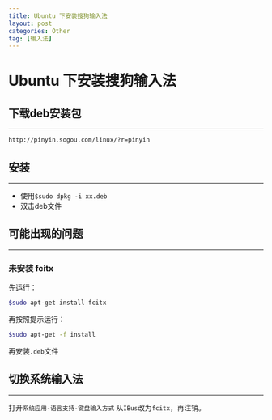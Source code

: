 ```yaml
---
title: Ubuntu 下安装搜狗输入法
layout: post
categories: Other
tag: [输入法]
---
```


# Ubuntu 下安装搜狗输入法

## 下载deb安装包
***
``` bash
http://pinyin.sogou.com/linux/?r=pinyin
```
## 安装
***
* 使用`$sudo dpkg -i xx.deb`
* 双击deb文件

## 可能出现的问题
***
### 未安装 fcitx
先运行：
``` bash
$sudo apt-get install fcitx
```
再按照提示运行：
``` bash
$sudo apt-get -f install
```
再安装`.deb`文件
## 切换系统输入法
***
打开`系统应用-语言支持-键盘输入方式` 从`IBus`改为`fcitx`，再注销。

